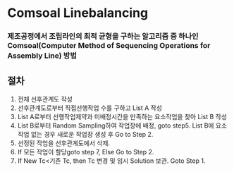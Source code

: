 # Comsoal Linebalancing
### 제조공정에서 조립라인의 최적 균형을 구하는 알고리즘 중 하나인 Comsoal(Computer Method of Sequencing Operations for Assembly Line) 방법

## 절차
1. 전체 선후관계도 작성
2. 선후관계도로부터 직접선행작업 수를 구하고 List A 작성
3. List A로부터 선행작업제약과 미배정시간을 만족하는 요소작업을 찾아 List B 작성
4. List B로부터 Random Sampling하여 작업장에 배정, goto step5. List B에 요소작업 없는 경우 새로운 작업장 생성 후 Go to Step 2.
5. 선정된 작업을 선후관계도에서 삭제.
6. If 모든 작업이 할당goto step 7, Else Go to Step 2.
7. If New Tc<기존 Tc, then Tc 변경 및 임시 Solution 보관. Goto Step 1.
 
